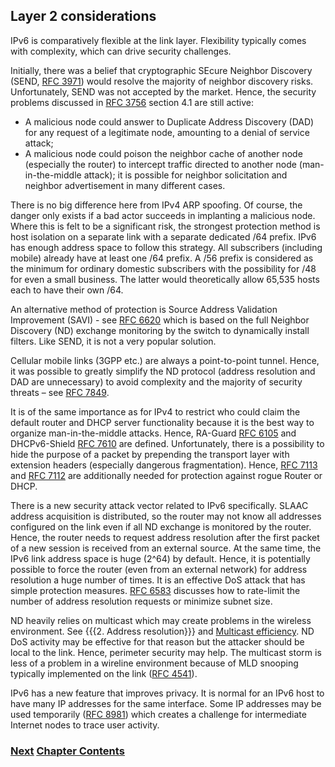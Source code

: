 ## Layer 2 considerations

IPv6 is comparatively flexible at the link layer. Flexibility typically comes with complexity, which can drive security challenges.

Initially, there was a belief that cryptographic SEcure Neighbor Discovery (SEND, [RFC 3971](https://www.rfc-editor.org/info/rfc3971)) would resolve the majority of neighbor discovery risks. Unfortunately, SEND was not accepted by the market.
Hence, the security problems discussed in [RFC 3756](https://www.rfc-editor.org/info/rfc3756) section 4.1 are still active: 
-	A malicious node could answer to Duplicate Address Discovery (DAD) for any request of a legitimate node, amounting to a denial of service attack;
-	A malicious node could poison the neighbor cache of another node (especially the router) to intercept traffic directed to another node (man-in-the-middle attack); it is possible for neighbor solicitation and neighbor advertisement in many different cases.
	
There is no big difference here from IPv4 ARP spoofing. Of course, the danger only exists if a bad actor succeeds in implanting a malicious node. Where this is felt to be a significant risk, the strongest protection method is host isolation on a separate link with a separate dedicated /64 prefix. IPv6 has enough address space to follow this strategy. All subscribers (including mobile) already have at least one /64 prefix. A /56 prefix is considered as the minimum for ordinary domestic subscribers with the possibility for /48 for even a small business. The latter would theoretically allow 65,535 hosts each to have their own /64.

An alternative method of protection is Source Address Validation Improvement (SAVI) - see [RFC 6620](https://www.rfc-editor.org/info/rfc6620) which is based on the full Neighbor Discovery (ND) exchange monitoring by the switch to dynamically install filters. Like SEND, it is not a very popular solution.

Cellular mobile links (3GPP etc.) are always a point-to-point tunnel. Hence, it was possible to greatly simplify the ND protocol (address resolution and DAD are unnecessary) to avoid complexity and the majority of security threats – see [RFC 7849](https://www.rfc-editor.org/info/rfc7849). 

It is of the same importance as for IPv4 to restrict who could claim the default router and DHCP server functionality because it is the best way to organize man-in-the-middle attacks. Hence, RA-Guard [RFC 6105](https://www.rfc-editor.org/info/rfc6105) and DHCPv6-Shield [RFC 7610](https://www.rfc-editor.org/info/rfc7610) are defined. Unfortunately, there is a possibility to hide the purpose of a packet by prepending the transport layer with extension headers (especially dangerous fragmentation). Hence, [RFC 7113](https://www.rfc-editor.org/info/rfc7113) and [RFC 7112](https://www.rfc-editor.org/info/rfc7112) are additionally needed for protection against rogue Router or DHCP.

There is a new security attack vector related to IPv6 specifically. SLAAC address acquisition is distributed, so the router may not know all addresses configured on the link even if all ND exchange is monitored by the router. Hence, the router needs to request address resolution after the first packet of a new session is received from an external source.
At the same time, the IPv6 link address space is huge (2^64) by default. Hence, it is potentially possible to force the router (even from an external network) for address resolution a huge number of times. It is an effective DoS attack that has simple protection measures. [RFC 6583](https://www.rfc-editor.org/info/rfc6583) discusses how to rate-limit the number of address resolution requests or minimize subnet size.

ND heavily relies on multicast which may create problems in the wireless environment. See {{{2. Address resolution}}} and [Multicast efficiency]( https://datatracker.ietf.org/doc/html/draft-vyncke-6man-mcast-not-efficient-01). ND DoS activity may be effective for that reason but the attacker should be local to the link. Hence, perimeter security may help.
The multicast storm is less of a problem in a wireline environment because of MLD snooping typically implemented on the link ([RFC 4541](https://www.rfc-editor.org/info/rfc4541)).

IPv6 has a new feature that improves privacy. It is normal for an IPv6 host to have many IP addresses for the same interface. Some IP addresses may be used temporarily ([RFC 8981](https://www.rfc-editor.org/info/rfc8981)) which creates a challenge for intermediate Internet nodes to trace user activity.

<!-- Link lines generated automatically; do not delete -->
### [<ins>Next</ins>](Filtering%20.md) [<ins>Chapter Contents</ins>](4.%20Security.md)
